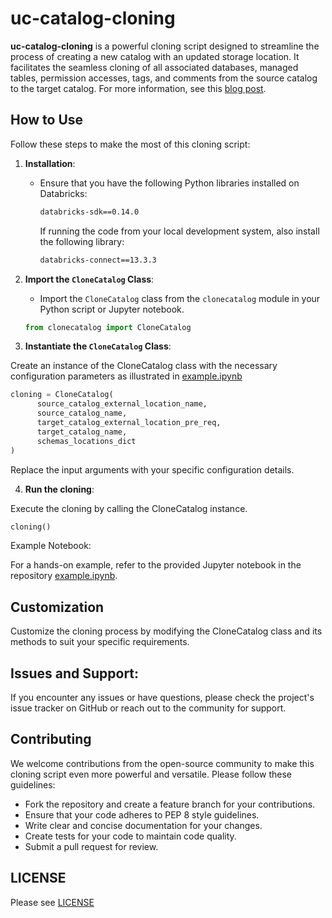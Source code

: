 # uc-catalog-cloning

**uc-catalog-cloning** is a powerful cloning script designed to streamline the process of creating a new catalog with an updated storage location. It facilitates the seamless cloning of all associated databases, managed tables, permission accesses, tags, and comments from the source catalog to the target catalog. For more information, see this [blog post](https://community.databricks.com/t5/technical-blog/uc-catalog-cloning-an-automated-approach/ba-p/53460).

## How to Use 

Follow these steps to make the most of this cloning script:

1. **Installation**:
   - Ensure that you have the following Python libraries installed on Databricks:
     ```bash
     databricks-sdk==0.14.0
     ```
     If running the code from your local development system, also install the following library:
     ```bash
     databricks-connect==13.3.3
     ```
     

2. **Import the `CloneCatalog` Class**:
   - Import the `CloneCatalog` class from the `clonecatalog` module in your Python script or Jupyter notebook.

   ```python
   from clonecatalog import CloneCatalog
   ```
   

   
3. **Instantiate the `CloneCatalog` Class**:

Create an instance of the CloneCatalog class with the necessary configuration parameters as illustrated in [example.ipynb](https://github.com/esiol-db/uc-catalog-cloning/blob/main/example.ipynb)

   ```python
cloning = CloneCatalog(
         source_catalog_external_location_name,
         source_catalog_name,
         target_catalog_external_location_pre_req,
         target_catalog_name,
         schemas_locations_dict
)
   ```
Replace the input arguments with your specific configuration details.

4. **Run the cloning**:

Execute the cloning by calling the CloneCatalog instance.

```python
cloning()
```

Example Notebook:

For a hands-on example, refer to the provided Jupyter notebook in the repository [example.ipynb](https://github.com/esiol-db/uc-catalog-cloning/blob/main/example.ipynb).

## Customization
Customize the cloning process by modifying the CloneCatalog class and its methods to suit your specific requirements.

## Issues and Support:
If you encounter any issues or have questions, please check the project's issue tracker on GitHub or reach out to the community for support.

## Contributing
We welcome contributions from the open-source community to make this cloning script even more powerful and versatile. Please follow these guidelines:

- Fork the repository and create a feature branch for your contributions.
- Ensure that your code adheres to PEP 8 style guidelines.
- Write clear and concise documentation for your changes.
- Create tests for your code to maintain code quality.
- Submit a pull request for review.

## LICENSE
Please see [LICENSE](https://github.com/esiol-db/uc-catalog-cloning/blob/main/LICENSE)
